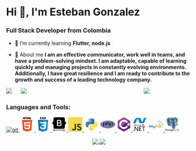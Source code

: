 <h1>Hi 👋, I'm Esteban Gonzalez</h1>
<h3>Full Stack Developer from Colombia</h3>

- 🌱 I’m currently learning **Flutter, node.js**

- 💬 About me **I am an effective communicator, work well in teams, and have a problem-solving mindset. I am adaptable, capable of learning quickly and managing projects in constantly evolving environments. Additionally, I have great resilience and I am ready to contribute to the growth and success of a leading technology company.**

<div align="center">
  <img src="https://media3.giphy.com/media/v1.Y2lkPTc5MGI3NjExbnMzOHB3ZGFwa2pmbjM1YjJzcHZhZDcxc3d3YXMxZWxodWFmdjlrOCZlcD12MV9pbnRlcm5hbF9naWZfYnlfaWQmY3Q9cw/xPeN6TLEzwHCcijeqK/giphy.gif" align="right" border-radius="10px" width="130">
</div>

<p>
  <a href="mailto:estebangonzalez5002@gmail.com" style="display: inline-block; margin-right: 20px;">
    <img src="https://img.shields.io/badge/Email-red?style=for-the-badge&logo=mail.ru" />
  </a>
  <a href="https://www.linkedin.com/in/fabian-esteban-becerra-gonzalez-016245277" style="display: inline-block;">
    <img src="https://img.shields.io/badge/LinkedIn-pink?style=for-the-badge&logo=linkedin&logoColor=black" />
  </a>
</p>

<h3 align="left">Languages and Tools:</h3>
<p align="left"> <a href="https://git-scm.com/" target="_blank" rel="noreferrer"> <img src="https://www.vectorlogo.zone/logos/git-scm/git-scm-icon.svg" alt="git" width="40" height="40"/> </a> <a href="https://www.w3.org/html/" target="_blank" rel="noreferrer"> <img src="https://raw.githubusercontent.com/devicons/devicon/master/icons/html5/html5-original-wordmark.svg" alt="html5" width="40" height="40"/> </a> <a href="https://www.w3schools.com/css/" target="_blank" rel="noreferrer"> <img src="https://raw.githubusercontent.com/devicons/devicon/master/icons/css3/css3-original-wordmark.svg" alt="css3" width="40" height="40"/> </a> <a href="https://getbootstrap.com" target="_blank" rel="noreferrer"> <img src="https://raw.githubusercontent.com/devicons/devicon/master/icons/bootstrap/bootstrap-plain-wordmark.svg" alt="bootstrap" width="40" height="40"/> </a> <a href="https://developer.mozilla.org/en-US/docs/Web/JavaScript" target="_blank" rel="noreferrer"> <img src="https://raw.githubusercontent.com/devicons/devicon/master/icons/javascript/javascript-original.svg" alt="javascript" width="40" height="40"/> </a> <a href="https://www.python.org" target="_blank" rel="noreferrer"> <img src="https://raw.githubusercontent.com/devicons/devicon/master/icons/python/python-original.svg" alt="python" width="40" height="40"/> </a> <a href="https://www.php.net" target="_blank" rel="noreferrer"> <img src="https://raw.githubusercontent.com/devicons/devicon/master/icons/php/php-original.svg" alt="php" width="40" height="40"/> </a> <a href="https://www.w3schools.com/cs/" target="_blank" rel="noreferrer"> <img src="https://raw.githubusercontent.com/devicons/devicon/master/icons/csharp/csharp-original.svg" alt="csharp" width="40" height="40"/> </a>  <a href="https://dotnet.microsoft.com/" target="_blank" rel="noreferrer"> <img src="https://raw.githubusercontent.com/devicons/devicon/master/icons/dot-net/dot-net-original-wordmark.svg" alt="dotnet" width="40" height="40"/> </a> <a href="https://www.mysql.com/" target="_blank" rel="noreferrer"> <img src="https://raw.githubusercontent.com/devicons/devicon/master/icons/mysql/mysql-original-wordmark.svg" alt="mysql" width="40" height="40"/> </a>  <a href="https://www.postgresql.org" target="_blank" rel="noreferrer"> <img src="https://raw.githubusercontent.com/devicons/devicon/master/icons/postgresql/postgresql-original-wordmark.svg" alt="postgresql" width="40" height="40"/> </a>  </p>

<p align="center">
  <a href="https://github.com/anuraghazra/github-readme-stats">
    <img align="center" src="https://github-readme-stats.vercel.app/api?username=ESTEB4NGONZ4LEZ&hide=contribs&theme=holi" />
  </a>

  <a href="https://github.com/anuraghazra/github-readme-stats">
    <img align="center" src="https://github-readme-stats.vercel.app/api/top-langs/?username=ESTEB4NGONZ4LEZ&layout=compact&theme=holi" />
  </a>
</p>



